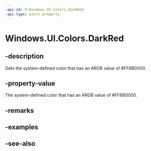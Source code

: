 ```yaml
---
-api-id: P:Windows.UI.Colors.DarkRed
-api-type: winrt property
---
```


<!-- Property syntax
public Windows.UI.Color DarkRed { get; }
-->

# Windows.UI.Colors.DarkRed

## -description

Gets the system-defined color that has an ARGB value of #FF8B0000.



## -property-value

The system-defined color that has an ARGB value of #FF8B0000.

## -remarks

## -examples

## -see-also
